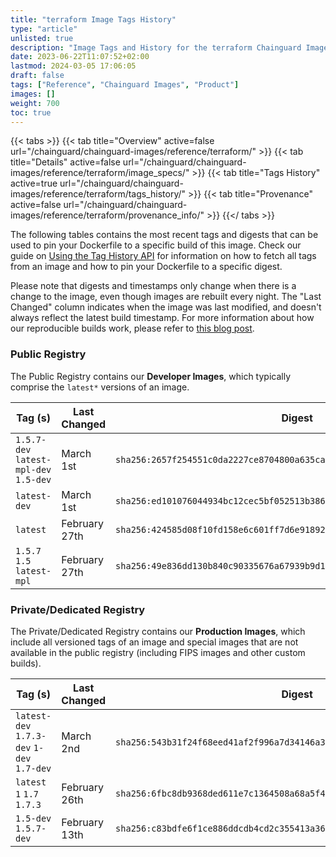 ```yaml
---
title: "terraform Image Tags History"
type: "article"
unlisted: true
description: "Image Tags and History for the terraform Chainguard Image"
date: 2023-06-22T11:07:52+02:00
lastmod: 2024-03-05 17:06:05
draft: false
tags: ["Reference", "Chainguard Images", "Product"]
images: []
weight: 700
toc: true
---
```


{{< tabs >}}
{{< tab title="Overview" active=false url="/chainguard/chainguard-images/reference/terraform/" >}}
{{< tab title="Details" active=false url="/chainguard/chainguard-images/reference/terraform/image_specs/" >}}
{{< tab title="Tags History" active=true url="/chainguard/chainguard-images/reference/terraform/tags_history/" >}}
{{< tab title="Provenance" active=false url="/chainguard/chainguard-images/reference/terraform/provenance_info/" >}}
{{</ tabs >}}

The following tables contains the most recent tags and digests that can be used to pin your Dockerfile to a specific build of this image. Check our guide on [Using the Tag History API](/chainguard/chainguard-images/using-the-tag-history-api/) for information on how to fetch all tags from an image and how to pin your Dockerfile to a specific digest.

Please note that digests and timestamps only change when there is a change to the image, even though images are rebuilt every night. The "Last Changed" column indicates when the image was last modified, and doesn't always reflect the latest build timestamp. For more information about how our reproducible builds work, please refer to [this blog post](https://www.chainguard.dev/unchained/reproducing-chainguards-reproducible-image-builds).

### Public Registry
The Public Registry contains our **Developer Images**, which typically comprise the `latest*` versions of an image.

| Tag (s)                                 | Last Changed  | Digest                                                                    |
|-----------------------------------------|---------------|---------------------------------------------------------------------------|
|  `1.5.7-dev` `latest-mpl-dev` `1.5-dev` | March 1st     | `sha256:2657f254551c0da2227ce8704800a635ca96e87cc99d9f6def72eb840ee1ae4a` |
|  `latest-dev`                           | March 1st     | `sha256:ed101076044934bc12cec5bf052513b386339794e6f84f471053c09e1f150404` |
|  `latest`                               | February 27th | `sha256:424585d08f10fd158e6c601ff7d6e91892ef3d76b474548b44faa83996772926` |
|  `1.5.7` `1.5` `latest-mpl`             | February 27th | `sha256:49e836dd130b840c90335676a67939b9d142065e600165bbfbfd9c24df5d41b0` |


### Private/Dedicated Registry
The Private/Dedicated Registry contains our **Production Images**, which include all versioned tags of an image and special images that are not available in the public registry (including FIPS images and other custom builds).

| Tag (s)                                     | Last Changed  | Digest                                                                    |
|---------------------------------------------|---------------|---------------------------------------------------------------------------|
|  `latest-dev` `1.7.3-dev` `1-dev` `1.7-dev` | March 2nd     | `sha256:543b31f24f68eed41af2f996a7d34146a331c0ac6205ad82d293a793f03c2908` |
|  `latest` `1` `1.7` `1.7.3`                 | February 26th | `sha256:6fbc8db9368ded611e7c1364508a68a5f45899491745c50f437581c8f6fb3b73` |
|  `1.5-dev` `1.5.7-dev`                      | February 13th | `sha256:c83bdfe6f1ce886ddcdb4cd2c355413a36774d5a9a35954020adfb91f31b37ed` |

